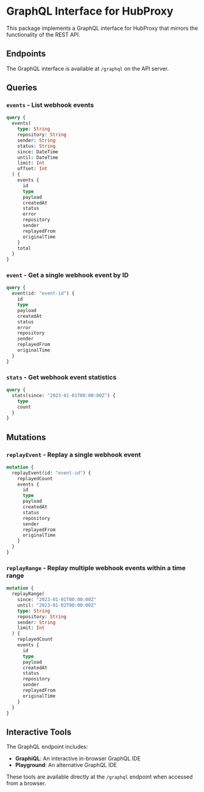 # GraphQL Interface for HubProxy

This package implements a GraphQL interface for HubProxy that mirrors the functionality of the REST API.

## Endpoints

The GraphQL interface is available at `/graphql` on the API server.

## Queries

### `events` - List webhook events

```graphql
query {
  events(
    type: String
    repository: String
    sender: String
    status: String
    since: DateTime
    until: DateTime
    limit: Int
    offset: Int
  ) {
    events {
      id
      type
      payload
      createdAt
      status
      error
      repository
      sender
      replayedFrom
      originalTime
    }
    total
  }
}
```

### `event` - Get a single webhook event by ID

```graphql
query {
  event(id: "event-id") {
    id
    type
    payload
    createdAt
    status
    error
    repository
    sender
    replayedFrom
    originalTime
  }
}
```

### `stats` - Get webhook event statistics

```graphql
query {
  stats(since: "2023-01-01T00:00:00Z") {
    type
    count
  }
}
```

## Mutations

### `replayEvent` - Replay a single webhook event

```graphql
mutation {
  replayEvent(id: "event-id") {
    replayedCount
    events {
      id
      type
      payload
      createdAt
      status
      repository
      sender
      replayedFrom
      originalTime
    }
  }
}
```

### `replayRange` - Replay multiple webhook events within a time range

```graphql
mutation {
  replayRange(
    since: "2023-01-01T00:00:00Z"
    until: "2023-01-02T00:00:00Z"
    type: String
    repository: String
    sender: String
    limit: Int
  ) {
    replayedCount
    events {
      id
      type
      payload
      createdAt
      status
      repository
      sender
      replayedFrom
      originalTime
    }
  }
}
```

## Interactive Tools

The GraphQL endpoint includes:

- **GraphiQL**: An interactive in-browser GraphQL IDE
- **Playground**: An alternative GraphQL IDE

These tools are available directly at the `/graphql` endpoint when accessed from a browser.
